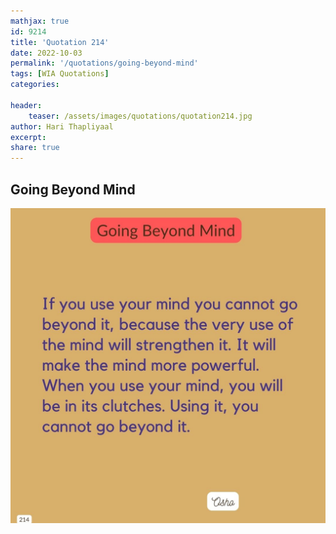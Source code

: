 ```yaml
---
mathjax: true
id: 9214
title: 'Quotation 214'
date: 2022-10-03
permalink: '/quotations/going-beyond-mind'
tags: [WIA Quotations] 
categories: 

header:
    teaser: /assets/images/quotations/quotation214.jpg
author: Hari Thapliyaal 
excerpt:
share: true 
---
```


## Going Beyond Mind

![Going Beyond Mind](/assets/images/quotations/quotation214.jpg)
